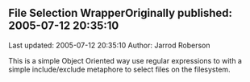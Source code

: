 ## File Selection WrapperOriginally published: 2005-07-12 20:35:10 
Last updated: 2005-07-12 20:35:10 
Author: Jarrod Roberson 
 
This is a simple Object Oriented way use regular expressions to with a simple include/exclude metaphore to select files on the filesystem.